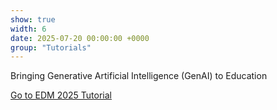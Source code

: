 ```yaml
---
show: true
width: 6
date: 2025-07-20 00:00:00 +0000
group: "Tutorials"
---
```


<div class="p-3">
  <p>Bringing Generative Artificial Intelligence (GenAI) to Education</p>
  <a href="{{ '/tutorials/EDM2025/' | relative_url }}" class="btn btn-primary">
    Go to EDM 2025 Tutorial
  </a>
</div>